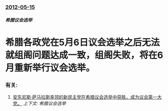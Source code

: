 ### [2012-05-15](/news/2012/05/15/index.md)

##### 希腊议会选举
#  希腊各政党在5月6日议会选举之后无法就组阁问题达成一致，组阁失败，将在6月重新举行议会选举。




### 有关:

1. [ 安东尼斯·萨马拉斯率领的新民主党在希腊议会选举中获胜，成为议会第一大党。](/news/2012/06/17/安东尼斯-萨马拉斯率领的新民主党在希腊议会选举中获胜-成为议会第一大党.md) _上下文: 希腊议会选举_
